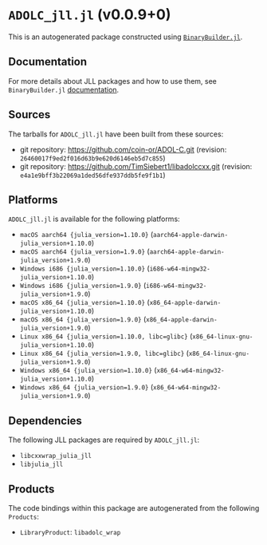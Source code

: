 # `ADOLC_jll.jl` (v0.0.9+0)

This is an autogenerated package constructed using [`BinaryBuilder.jl`](https://github.com/JuliaPackaging/BinaryBuilder.jl).

## Documentation

For more details about JLL packages and how to use them, see `BinaryBuilder.jl` [documentation](https://docs.binarybuilder.org/stable/jll/).

## Sources

The tarballs for `ADOLC_jll.jl` have been built from these sources:

* git repository: https://github.com/coin-or/ADOL-C.git (revision: `26460017f9ed2f016d63b9e620d6146eb5d7c855`)
* git repository: https://github.com/TimSiebert1/libadolccxx.git (revision: `e4a1e9bff3b22069a1ded56dfe937ddb5fe9f1b1`)

## Platforms

`ADOLC_jll.jl` is available for the following platforms:

* `macOS aarch64 {julia_version=1.10.0}` (`aarch64-apple-darwin-julia_version+1.10.0`)
* `macOS aarch64 {julia_version=1.9.0}` (`aarch64-apple-darwin-julia_version+1.9.0`)
* `Windows i686 {julia_version=1.10.0}` (`i686-w64-mingw32-julia_version+1.10.0`)
* `Windows i686 {julia_version=1.9.0}` (`i686-w64-mingw32-julia_version+1.9.0`)
* `macOS x86_64 {julia_version=1.10.0}` (`x86_64-apple-darwin-julia_version+1.10.0`)
* `macOS x86_64 {julia_version=1.9.0}` (`x86_64-apple-darwin-julia_version+1.9.0`)
* `Linux x86_64 {julia_version=1.10.0, libc=glibc}` (`x86_64-linux-gnu-julia_version+1.10.0`)
* `Linux x86_64 {julia_version=1.9.0, libc=glibc}` (`x86_64-linux-gnu-julia_version+1.9.0`)
* `Windows x86_64 {julia_version=1.10.0}` (`x86_64-w64-mingw32-julia_version+1.10.0`)
* `Windows x86_64 {julia_version=1.9.0}` (`x86_64-w64-mingw32-julia_version+1.9.0`)

## Dependencies

The following JLL packages are required by `ADOLC_jll.jl`:

* `libcxxwrap_julia_jll`
* `libjulia_jll`

## Products

The code bindings within this package are autogenerated from the following `Products`:

* `LibraryProduct`: `libadolc_wrap`
